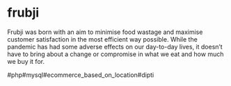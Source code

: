 # frubji
Frubji was born with an aim to minimise food wastage and maximise customer satisfaction in the most efficient way possible. While the pandemic has had some adverse effects on our day-to-day lives, it doesn’t have to bring about a change or compromise in what we eat and how much we buy it for.

#php#mysql#ecommerce_based_on_location#dipti
